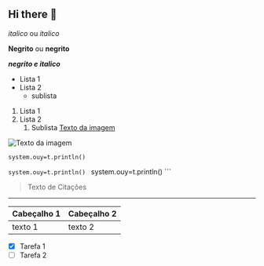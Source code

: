 ## Hi there 👋

<!-- Cabeçalhos -->

*italico* ou _italico_

**Negrito** ou __negrito__

___negrito e italico___

- Lista 1
- Lista 2
  - sublista

1. Lista 1
2. Lista 2
    1. Sublista
[Texto da imagem](https://www.google.com/search?q=robo&sca_esv=e8526f356ca8eaba&sxsrf=ADLYWIL2SH9F5JwJxHZURsMrEU8AAa4k3A:1716508989671&udm=2&source=iu&ictx=1&vet=1&fir=1RK71MAP4vhNMM%252ChzM2XXa6qR1vyM%252C_%253Bf0KjuMx57wX-hM%252Ce_cVSqVbA0rJrM%252C_%253B3t74w6X_borsaM%252CerB8kP6qWTSgvM%252C_%253BhD1I02dVcLDaCM%252CeWvGiQd7smwL9M%252C_%253B-6-CZUFlDm03wM%252CsuUOmIHkB8k7UM%252C_%253BnYPO9DtFln__TM%252C-IrK9UR22zOsOM%252C_&usg=AI4_-kRFgJm-worjyes2H87Mb4bpl0Omgg&sa=X&ved=2ahUKEwiO29Sk_qSGAxUoHLkGHeKaD6oQ_h16BAhaEAE#vhid=f0KjuMx57wX-hM&vssid=mosaic)

![Texto da imagem](https://www.google.com/search?q=robo&sca_esv=e8526f356ca8eaba&sxsrf=ADLYWIL2SH9F5JwJxHZURsMrEU8AAa4k3A:1716508989671&udm=2&source=iu&ictx=1&vet=1&fir=1RK71MAP4vhNMM%252ChzM2XXa6qR1vyM%252C_%253Bf0KjuMx57wX-hM%252Ce_cVSqVbA0rJrM%252C_%253B3t74w6X_borsaM%252CerB8kP6qWTSgvM%252C_%253BhD1I02dVcLDaCM%252CeWvGiQd7smwL9M%252C_%253B-6-CZUFlDm03wM%252CsuUOmIHkB8k7UM%252C_%253BnYPO9DtFln__TM%252C-IrK9UR22zOsOM%252C_&usg=AI4_-kRFgJm-worjyes2H87Mb4bpl0Omgg&sa=X&ved=2ahUKEwiO29Sk_qSGAxUoHLkGHeKaD6oQ_h16BAhaEAE#vhid=f0KjuMx57wX-hM&vssid=mosaic)
  
`system.ouy=t.println()`

```system.ouy=t.println() ```
system.ouy=t.println() ```

> Texto de Citações
--------------------------------------
| Cabeçalho 1 | Cabeçalho 2 |
|-------------|-------------|
|texto 1      | texto 2     | 

- [x] Tarefa 1
- [ ] Tarefa 2

<!--
**gabi-ahirota/gabi-ahirota** is a ✨ _special_ ✨ repository because its `README.md` (this file) appears on your GitHub profile.

Here are some ideas to get you started:

- 🔭 I’m currently working on ...
- 🌱 I’m currently learning ...
- 👯 I’m looking to collaborate on ...
- 🤔 I’m looking for help with ...
- 💬 Ask me about ...
- 📫 How to reach me: ...
- 😄 Pronouns: ...
- ⚡ Fun fact: ...
-->
